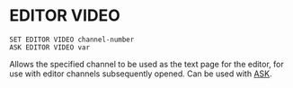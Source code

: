 # EDITOR VIDEO

`SET EDITOR VIDEO channel-number`  
`ASK EDITOR VIDEO var`

Allows the specified channel to be used as the text page for the editor, for use with editor channels subsequently opened. Can be used with [ASK](man_cs-ask.md).
